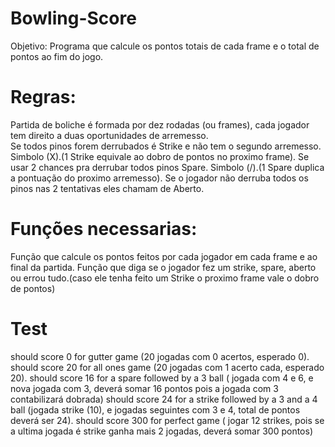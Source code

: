# Bowling-Score
Objetivo:
Programa que calcule os pontos totais de cada frame e o total de pontos ao fim do jogo.

# Regras:
Partida de boliche é formada por dez rodadas (ou frames), cada jogador tem direito a duas oportunidades de arremesso.  
Se todos pinos forem derrubados é Strike e não tem o segundo arremesso. Simbolo (X).(1 Strike equivale ao dobro de pontos no proximo frame). 
Se usar 2 chances pra derrubar todos pinos Spare. Simbolo (/).(1 Spare duplica a pontuação do proximo arremesso).
Se o jogador não derruba todos os pinos nas 2 tentativas eles chamam de Aberto. 

# Funções necessarias:
Função que calcule os pontos feitos por cada jogador em cada frame e ao final da partida.
Função que diga se o jogador fez um strike, spare, aberto ou errou tudo.(caso ele tenha feito um Strike o proximo frame vale o dobro de pontos)

# Test
should score 0 for gutter game (20 jogadas com 0 acertos, esperado 0).
should score 20 for all ones game (20 jogadas com 1 acerto cada, esperado 20).
should score 16 for a spare followed by a 3 ball ( jogada com 4 e 6, e nova jogada com 3, deverá somar 16 pontos pois a jogada com 3 contabilizará dobrada)
should score 24 for a strike followed by a 3 and a 4 ball (jogada strike (10), e jogadas seguintes com 3 e 4, total de pontos deverá ser 24).
should score 300 for perfect game ( jogar 12 strikes, pois se a ultima jogada é strike ganha mais 2 jogadas, deverá somar 300 pontos)
